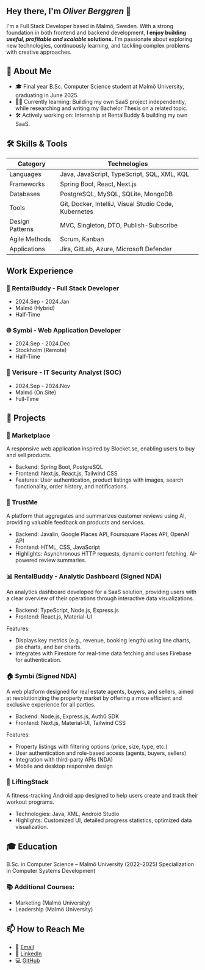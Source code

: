 ## Hey there, I'm *Oliver Berggren* 🤙

I'm a Full Stack Developer based in Malmö, Sweden. With a strong foundation in both frontend and backend development, **I enjoy building *useful, profitable and scalable* solutions.** I'm passionate about exploring new technologies, continuously learning, and tackling complex problems with creative approaches.

## 🌱 About Me
- 🎓 Final year B.Sc. Computer Science student at Malmö University, graduating in June 2025. 
- 🧑‍💻 Currently learning: Building my own SaaS project independently, while researching and writing my Bachelor Thesis on a related topic.
- 🛠️ Actively working on: Internship at RentalBuddy & building my own SaaS.  

## 🛠️ Skills & Tools

| **Category**       | **Technologies**                                      |
|--------------------|-------------------------------------------------------|
| Languages          | Java, JavaScript, TypeScript, SQL, XML, KQL           |
| Frameworks         | Spring Boot, React, Next.js                           |
| Databases          | PostgreSQL, MySQL, SQLite, MongoDB                    |
| Tools              | Git, Docker, IntelliJ, Visual Studio Code, Kubernetes |
| Design Patterns    | MVC, Singleton, DTO, Publish-Subscribe                |
| Agile Methods      | Scrum, Kanban                                         |
| Applications       | Jira, GitLab, Azure, Microsoft Defender               | 

## Work Experience
### 💼 RentalBuddy - Full Stack Developer
- 2024.Sep - 2024.Jan
- Malmö (Hybrid)
- Half-Time

### 🌐 Symbi - Web Application Developer       
- 2024.Sep - 2024.Dec
- Stockholm (Remote)
- Half-Time

### 🔐 Verisure - IT Security Analyst (SOC)
- 2024.Sep - 2024.Nov
- Malmö (On Site)
- Full-Time

## 📂 Projects
### 🛒 Marketplace
A responsive web application inspired by Blocket.se, enabling users to buy and sell products.
- Backend: Spring Boot, PostgreSQL
- Frontend: Next.js, React.js, Tailwind CSS
- Features: User authentication, product listings with images, search functionality, order history, and notifications.

### 🤖 TrustMe
A platform that aggregates and summarizes customer reviews using AI, providing valuable feedback on products and services.
- Backend: Javalin, Google Places API, Foursquare Places API, OpenAI API
- Frontend: HTML, CSS, JavaScript
- Highlights: Asynchronous HTTP requests, dynamic content fetching, AI-powered review summaries.

### 📊 RentalBuddy - Analytic Dashboard (Signed NDA) 
An analytics dashboard developed for a SaaS solution, providing users with a clear overview of their operations through interactive data visualizations.
- Backend: TypeScript, Node.js, Express.js
- Frontend: React.js, Material-UI
  
Features:
- Displays key metrics (e.g., revenue, booking length) using line charts, pie charts, and bar charts.
- Integrates with Firestore for real-time data fetching and uses Firebase for authentication.

### 🏠 Symbi (Signed NDA)
A web platform designed for real estate agents, buyers, and sellers, aimed at revolutionizing the property market by offering a more efficient and exclusive experience for all parties.
- Backend: Node.js, Express.js, Auth0 SDK
- Frontend: Next.js, Material-UI, Tailwind CSS

Features:
- Property listings with filtering options (price, size, type, etc.)
- User authentication and role-based access (agents, buyers, sellers)
- Integration with third-party APIs (NDA)
- Mobile and desktop responsive design

### 💪 LiftingStack
A fitness-tracking Android app designed to help users create and track their workout programs.
- Technologies: Java, XML, Android Studio
- Highlights: Customized UI, detailed progress statistics, optimized data visualization.

## 🎓 Education
B.Sc. in Computer Science – Malmö University (2022–2025)
Specialization in Computer Systems Development

### 📚 Additional Courses:
- Marketing (Malmö University)
- Leadership (Malmö University)

## 📫 How to Reach Me
- 📧 [Email](oliverberggren00@gmail.com)
- 💼 [LinkedIn](https://www.linkedin.com/in/oliver-berggren-97a294274/)
- 💻 [GitHub](https://github.com/obpop) 


<!--
**obpop/obpop** is a ✨ _special_ ✨ repository because its `README.md` (this file) appears on your GitHub profile.

Here are some ideas to get you started:

- 🔭 I’m currently working on ...
- 🌱 I’m currently learning ...
- 👯 I’m looking to collaborate on ...
- 🤔 I’m looking for help with ...
- 💬 Ask me about ...
- 📫 How to reach me: ...
- 😄 Pronouns: ...
- ⚡ Fun fact: ...
-->
